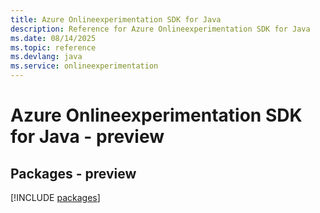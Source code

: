 ```yaml
---
title: Azure Onlineexperimentation SDK for Java
description: Reference for Azure Onlineexperimentation SDK for Java
ms.date: 08/14/2025
ms.topic: reference
ms.devlang: java
ms.service: onlineexperimentation
---
```

# Azure Onlineexperimentation SDK for Java - preview
## Packages - preview
[!INCLUDE [packages](onlineexperimentation-index.md)]